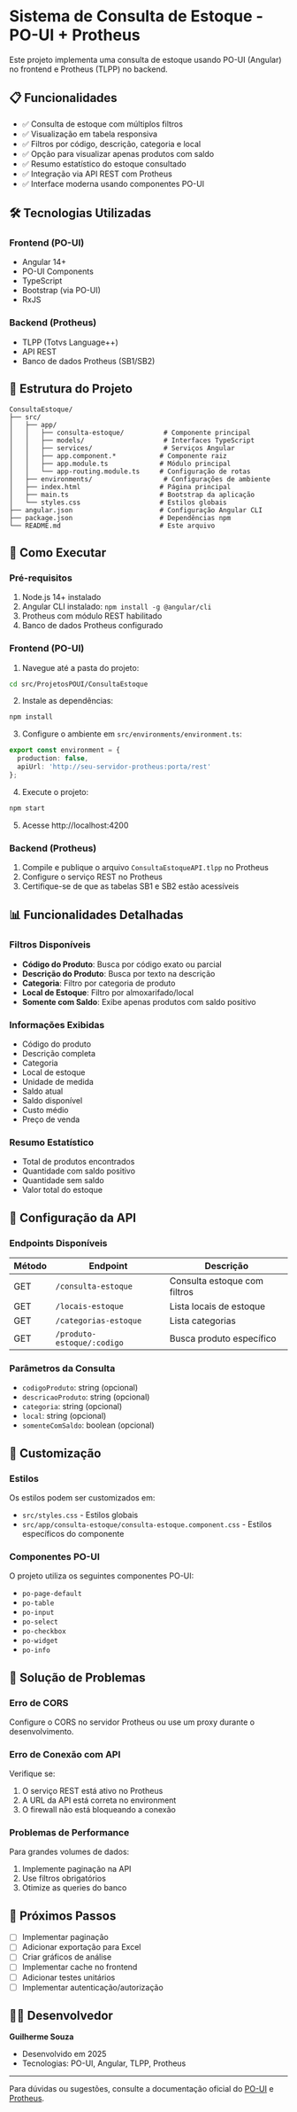 # Sistema de Consulta de Estoque - PO-UI + Protheus

Este projeto implementa uma consulta de estoque usando PO-UI (Angular) no frontend e Protheus (TLPP) no backend.

## 📋 Funcionalidades

- ✅ Consulta de estoque com múltiplos filtros
- ✅ Visualização em tabela responsiva
- ✅ Filtros por código, descrição, categoria e local
- ✅ Opção para visualizar apenas produtos com saldo
- ✅ Resumo estatístico do estoque consultado
- ✅ Integração via API REST com Protheus
- ✅ Interface moderna usando componentes PO-UI

## 🛠️ Tecnologias Utilizadas

### Frontend (PO-UI)
- Angular 14+
- PO-UI Components
- TypeScript
- Bootstrap (via PO-UI)
- RxJS

### Backend (Protheus)
- TLPP (Totvs Language++)
- API REST
- Banco de dados Protheus (SB1/SB2)

## 📁 Estrutura do Projeto

```
ConsultaEstoque/
├── src/
│   ├── app/
│   │   ├── consulta-estoque/          # Componente principal
│   │   ├── models/                    # Interfaces TypeScript
│   │   ├── services/                  # Serviços Angular
│   │   ├── app.component.*           # Componente raiz
│   │   ├── app.module.ts             # Módulo principal
│   │   └── app-routing.module.ts     # Configuração de rotas
│   ├── environments/                  # Configurações de ambiente
│   ├── index.html                    # Página principal
│   ├── main.ts                       # Bootstrap da aplicação
│   └── styles.css                    # Estilos globais
├── angular.json                      # Configuração Angular CLI
├── package.json                      # Dependências npm
└── README.md                         # Este arquivo
```

## 🚀 Como Executar

### Pré-requisitos

1. Node.js 14+ instalado
2. Angular CLI instalado: `npm install -g @angular/cli`
3. Protheus com módulo REST habilitado
4. Banco de dados Protheus configurado

### Frontend (PO-UI)

1. Navegue até a pasta do projeto:
```bash
cd src/ProjetosPOUI/ConsultaEstoque
```

2. Instale as dependências:
```bash
npm install
```

3. Configure o ambiente em `src/environments/environment.ts`:
```typescript
export const environment = {
  production: false,
  apiUrl: 'http://seu-servidor-protheus:porta/rest'
};
```

4. Execute o projeto:
```bash
npm start
```

5. Acesse http://localhost:4200

### Backend (Protheus)

1. Compile e publique o arquivo `ConsultaEstoqueAPI.tlpp` no Protheus
2. Configure o serviço REST no Protheus
3. Certifique-se de que as tabelas SB1 e SB2 estão acessíveis

## 📊 Funcionalidades Detalhadas

### Filtros Disponíveis

- **Código do Produto**: Busca por código exato ou parcial
- **Descrição do Produto**: Busca por texto na descrição
- **Categoria**: Filtro por categoria de produto
- **Local de Estoque**: Filtro por almoxarifado/local
- **Somente com Saldo**: Exibe apenas produtos com saldo positivo

### Informações Exibidas

- Código do produto
- Descrição completa
- Categoria
- Local de estoque
- Unidade de medida
- Saldo atual
- Saldo disponível
- Custo médio
- Preço de venda

### Resumo Estatístico

- Total de produtos encontrados
- Quantidade com saldo positivo
- Quantidade sem saldo
- Valor total do estoque

## 🔧 Configuração da API

### Endpoints Disponíveis

| Método | Endpoint | Descrição |
|--------|----------|-----------|
| GET | `/consulta-estoque` | Consulta estoque com filtros |
| GET | `/locais-estoque` | Lista locais de estoque |
| GET | `/categorias-estoque` | Lista categorias |
| GET | `/produto-estoque/:codigo` | Busca produto específico |

### Parâmetros da Consulta

- `codigoProduto`: string (opcional)
- `descricaoProduto`: string (opcional)
- `categoria`: string (opcional)
- `local`: string (opcional)
- `somenteComSaldo`: boolean (opcional)

## 🎨 Customização

### Estilos

Os estilos podem ser customizados em:
- `src/styles.css` - Estilos globais
- `src/app/consulta-estoque/consulta-estoque.component.css` - Estilos específicos do componente

### Componentes PO-UI

O projeto utiliza os seguintes componentes PO-UI:
- `po-page-default`
- `po-table`
- `po-input`
- `po-select`
- `po-checkbox`
- `po-widget`
- `po-info`

## 🐛 Solução de Problemas

### Erro de CORS
Configure o CORS no servidor Protheus ou use um proxy durante o desenvolvimento.

### Erro de Conexão com API
Verifique se:
1. O serviço REST está ativo no Protheus
2. A URL da API está correta no environment
3. O firewall não está bloqueando a conexão

### Problemas de Performance
Para grandes volumes de dados:
1. Implemente paginação na API
2. Use filtros obrigatórios
3. Otimize as queries do banco

## 📝 Próximos Passos

- [ ] Implementar paginação
- [ ] Adicionar exportação para Excel
- [ ] Criar gráficos de análise
- [ ] Implementar cache no frontend
- [ ] Adicionar testes unitários
- [ ] Implementar autenticação/autorização

## 👨‍💻 Desenvolvedor

**Guilherme Souza**
- Desenvolvido em 2025
- Tecnologias: PO-UI, Angular, TLPP, Protheus

---

Para dúvidas ou sugestões, consulte a documentação oficial do [PO-UI](https://po-ui.io/) e [Protheus](https://tdn.totvs.com/).

